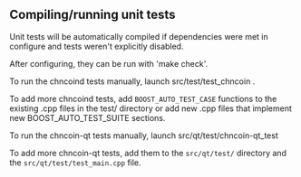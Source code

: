Compiling/running unit tests
------------------------------------

Unit tests will be automatically compiled if dependencies were met in configure
and tests weren't explicitly disabled.

After configuring, they can be run with 'make check'.

To run the chncoind tests manually, launch src/test/test_chncoin .

To add more chncoind tests, add `BOOST_AUTO_TEST_CASE` functions to the existing
.cpp files in the test/ directory or add new .cpp files that
implement new BOOST_AUTO_TEST_SUITE sections.

To run the chncoin-qt tests manually, launch src/qt/test/chncoin-qt_test

To add more chncoin-qt tests, add them to the `src/qt/test/` directory and
the `src/qt/test/test_main.cpp` file.
